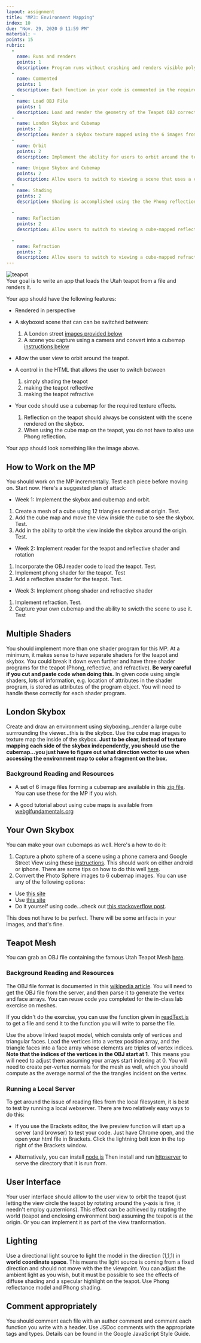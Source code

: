 ```yaml
---
layout: assignment
title: "MP3: Environment Mapping"
index: 10
due: "Nov. 29, 2020 @ 11:59 PM"
material: ~
points: 15
rubric:
  -
    name: Runs and renders
    points: 1
    description: Program runs without crashing and renders visible polygons.
  -
    name: Commented
    points: 1
    description: Each function in your code is commented in the required style.
  - 
    name: Load OBJ File
    points: 1
    description: Load and render the geometry of the Teapot OBJ correctly.
  -
    name: London Skybox and Cubemap
    points: 2
    description: Render a skybox texture mapped using the 6 images from the cube map.
  - 
    name: Orbit
    points: 2
    description: Implement the ability for users to orbit around the teapot.
  - 
    name: Unique Skybox and Cubemap
    points: 2
    description: Allow users to switch to viewing a scene that uses a cubemap you created.    
  - 
    name: Shading
    points: 2
    description: Shading is accomplished using the the Phong reflection model in the fragment shader.
    
  - 
    name: Reflection
    points: 2
    description: Allow users to switch to viewing a cube-mapped reflective teapot.
 
  -
    name: Refraction
    points: 2
    description: Allow users to switch to viewing a cube-mapped refractive (glass) teapot.
---
```


![teapot](/img/teapot.png)  
Your goal is to write an app that loads the Utah teapot from a file and renders it. 

Your app should have the following features:

+ Rendered in perspective
+ A skyboxed scene that can can be switched between:
  1. A London street [images provided below](https://illinois-cs418.github.io/assignments/mp3.html#london-skybox)
  2. A scene you capture using a camera and convert into a cubemap [instructions below](https://illinois-cs418.github.io/assignments/mp3.html#your-own-skybox)
+ Allow the user view to orbit around the teapot.
+ A control in the HTML that allows the user to switch between
  1. simply shading the teapot
  2. making the teapot reflective
  3. making the teapot refractive

+ Your code should use a cubemap for the required texture effects.
  1. Reflection on the teapot should always be consistent with the scene rendered on the skybox.
  2. When using the cube map on the teapot, you do not have to also use Phong reflection. 

Your app should look something like the image above.

## How to Work on the MP ##

You should work on the MP incrementally. Test each piece before moving on. Start now.
Here's a suggested plan of attack:
+ Week 1: Implement the skybox and cubemap and orbit.
1. Create a mesh of a cube using 12 triangles centered at origin. Test.
2. Add the cube map and move the view inside the cube to see the skybox. Test.
3. Add in the ability to orbit the view inside the skybox around the origin. Test.
+ Week 2: Implement reader for the teapot and reflective shader and rotation
1. Incorporate the OBJ reader code to load the teapot. Test.
2. Implement phong shader for the teapot. Test
3. Add a reflective shader for the teapot. Test.
+ Week 3: Implement phong shader and refractive shader
1. Implement refraction. Test.
2. Capture your own cubemap and the ability to swicth the scene to use it. Test


## Multiple Shaders ##
You should implement more than one shader program for this MP. At a minimum, it makes sense to have separate shaders for the teapot and skybox. You could break it down even further and have three shader programs for the teapot (Phong, reflective, and refractive). **Be very careful if you cut and paste code when doing this.** In given code using single shaders, lots of information, e.g. location of attributes in the shader program, is stored as attributes of the program object. You will need to handle these correctly for each shader program.


## London Skybox ##
Create and draw an environment using skyboxing...render a large cube surrrounding the viewer...this is the skybox. Use the cube map images to texture map the inside of the skybox. **Just to be clear, instead of texture mapping each side of the skybox independently, you should use the cubemap...you just have to figure out what direction vector to use when accessing the environment map to color a fragment on the box.**


### Background Reading and Resources ###
 + A set of 6 image files forming a cubemap are available in this [zip file](https://github.com/illinois-cs418/illinois-cs418.github.io/raw/master/img/London.zip). You can use these for the MP if you wish.
 
+ A good tutorial about using cube maps is available from [webglfundamentals.org](https://webglfundamentals.org/webgl/lessons/webgl-environment-maps.html)

## Your Own Skybox ##
 
You can make your own cubemaps as well. Here's a how to do it:
1. Capture a photo sphere of a scene using a phone camera and Google Street View using these [instructions](https://support.google.com/maps/answer/7012050?co=GENIE.Platform%3DAndroid&hl=en). This should work on either android or iphone. There are some tips on how to do this well [here](https://www.lifewire.com/what-is-android-photo-sphere-1616136).
2. Convert the Photo Sphere images to 6 cubemap images. You can use any of the following options:
+ Use [this site](https://jaxry.github.io/panorama-to-cubemap/)
+ Use [this site](http://pano.sentiovr.com/)
+ Do it yourself using code...check out [this stackoverflow post](https://stackoverflow.com/questions/29678510/convert-21-equirectangular-panorama-to-cube-map).

This does not have to be perfect. There will be some artifacts in your images, and that's fine. 

## Teapot Mesh ##
You can grab an OBJ file containing the famous Utah Teapot Mesh [here](https://github.com/illinois-cs418/cs418CourseMaterial/raw/master/Meshes/teapot_0.obj).

### Background Reading and Resources ####

The OBJ file format is documented in this [wikipedia article](https://en.wikipedia.org/wiki/Wavefront_.obj_file).
You will need to get the OBJ file from the server, and then parse it to generate the vertex and face arrays. You can reuse code you completed for the in-class lab exercise on meshes.

If you didn't do the exercise, you can use the function given in [readText.js](https://github.com/illinois-cs418/cs418CourseMaterial/raw/master/CodeExamples/readText.js) to get a file and send it to the function you will write to parse the file.

Use the above linked teapot model, which consists only of vertices and triangular faces. Load the vertices into a vertex position array, and the triangle faces into a face array whose elements are triples of vertex indices. **Note that the indices of the vertices in the OBJ start at 1**. This means you will need to adjust them assuming your arrays start indexing at 0. You will need to create per-vertex normals for the mesh as well, which you should compute as the average normal of the the trangles incident on the vertex.

### Running a Local Server ###
To get around the issue of reading files from the local filesystem, it is best to test by running a local webserver. There are two relatively easy ways to do this:

+ If you use the Brackets editor, the live preview function will start up a server (and browser) to test your code. Just have Chrome open, and the open your html file in Brackets. Click the lightning bolt icon in the top right of the Brackets window.

+ Alternatively, you can install [node.js](https://nodejs.org/en/) Then install and run [httpserver](https://www.npmjs.com/package/httpserver) to serve the directory that it is run from.

## User Interface ##
Your user interface should alllow to the user view to orbit the teapot (just letting the view circle the teapot by rotating around the y-axis is fine, it needn't employ quaternions). This effect can be achieved by rotating the world (teapot and enclosing environment box) assuming the teapot is at the origin. Or you can implement it as part of the view tranformation. 

## Lighting ##
Use a directional light source to light the model in the direction (1,1,1) in **world coordinate space**. This means the light source is coming from a fixed direction and should not move with the the viewpoint. You can adjust the ambient light as you wish, but it must be possible to see the effects of diffuse shading and a specular highlight on the teapot. Use Phong reflectance model and Phong shading.

## Comment appropriately ##

You should comment each file with an author comment and comment each function you write with a header. Use JSDoc comments with the appropriate tags and types.
Details can be found in the Google JavaScript Style Guide. 

